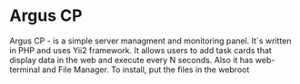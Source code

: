 # Argus CP
Argus CP - is a simple server managment and monitoring panel. It`s written in PHP and uses Yii2 framework.
It allows users to add task cards that display data in the web and execute every N seconds. Also it has web-terminal and File Manager.
To install, put the files in the webroot
